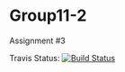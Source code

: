 # Group11-2

Assignment #3

Travis Status: [![Build Status](https://travis-ci.org/cs361-W16/Group11-2.svg?branch=master)](https://travis-ci.org/cs361-W16/Group11-2)
